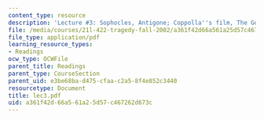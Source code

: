```yaml
---
content_type: resource
description: 'Lecture #3: Sophocles, Antigone; Coppolla''s film, The Godfather'
file: /media/courses/21l-422-tragedy-fall-2002/a361f42d66a561a25d57c467262d673c_lec3.pdf
file_type: application/pdf
learning_resource_types:
- Readings
ocw_type: OCWFile
parent_title: Readings
parent_type: CourseSection
parent_uid: e3be68ba-d475-cfaa-c2a5-8f4e852c3440
resourcetype: Document
title: lec3.pdf
uid: a361f42d-66a5-61a2-5d57-c467262d673c
---
```

